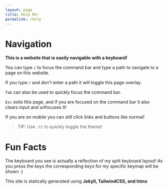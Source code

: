 ```yaml
---
layout: page
title: Help Me!
permalink: /help
---
```


# Navigation

**This is a website that is easily navigable with a keyboard!**

You can type `/` to focus the command bar and type a path to navigate to a page on this website. 

If you type `/` and don't enter a path it will toggle this page overlay.

`Tab` can also be used to quickly focus the command bar.

`Esc` exits this page, and if you are focused on the command bar it also clears input and unfocuses it!

If you are on *mobile* you can still click links and buttons like normal!

> TIP: Use `:tt` to quickly toggle the theme!

# Fun Facts

The keyboard you see is actually a reflection of my split keyboard layout! As you press the keys the corresponding keys for my specific keymap will be shown :)

This site is statically generated using **Jekyll, TailwindCSS, and htmx**

